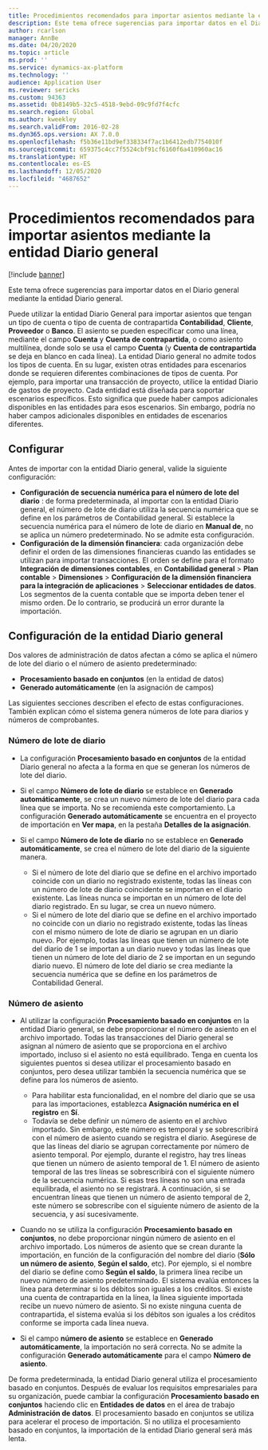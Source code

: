 ```yaml
---
title: Procedimientos recomendados para importar asientos mediante la entidad Diario general
description: Este tema ofrece sugerencias para importar datos en el Diario general mediante la entidad Diario general.
author: rcarlson
manager: AnnBe
ms.date: 04/20/2020
ms.topic: article
ms.prod: ''
ms.service: dynamics-ax-platform
ms.technology: ''
audience: Application User
ms.reviewer: sericks
ms.custom: 94363
ms.assetid: 0b8149b5-32c5-4518-9ebd-09c9fd7f4cfc
ms.search.region: Global
ms.author: kweekley
ms.search.validFrom: 2016-02-28
ms.dyn365.ops.version: AX 7.0.0
ms.openlocfilehash: f5b36e11bd9ef338334f7ac1b6412edb7754010f
ms.sourcegitcommit: 659375c4cc7f5524cbf91cf6160f6a410960ac16
ms.translationtype: HT
ms.contentlocale: es-ES
ms.lasthandoff: 12/05/2020
ms.locfileid: "4687652"
---
```

# <a name="best-practices-for-importing-vouchers-by-using-the-general-journal-entity"></a>Procedimientos recomendados para importar asientos mediante la entidad Diario general

[!include [banner](../includes/banner.md)]

Este tema ofrece sugerencias para importar datos en el Diario general mediante la entidad Diario general.

Puede utilizar la entidad Diario General para importar asientos que tengan un tipo de cuenta o tipo de cuenta de contrapartida **Contabilidad**, **Cliente**, **Proveedor** o **Banco**. El asiento se pueden especificar como una línea, mediante el campo **Cuenta** y **Cuenta de contrapartida**, o como asiento multilínea, donde solo se usa el campo **Cuenta** (y **Cuenta de contrapartida** se deja en blanco en cada línea). La entidad Diario general no admite todos los tipos de cuenta. En su lugar, existen otras entidades para escenarios donde se requieren diferentes combinaciones de tipos de cuenta. Por ejemplo, para importar una transacción de proyecto, utilice la entidad Diario de gastos de proyecto. Cada entidad está diseñada para soportar escenarios específicos. Esto significa que puede haber campos adicionales disponibles en las entidades para esos escenarios. Sin embargo, podría no haber campos adicionales disponibles en entidades de escenarios diferentes.

## <a name="setup"></a>Configurar
Antes de importar con la entidad Diario general, valide la siguiente configuración:

- **Configuración de secuencia numérica para el número de lote del diario** : de forma predeterminada, al importar con la entidad Diario general, el número de lote de diario utiliza la secuencia numérica que se define en los parámetros de Contabilidad general. Si establece la secuencia numérica para el número de lote de diario en **Manual de**, no se aplica un número predeterminado. No se admite esta configuración.
- **Configuración de la dimensión financiera**: cada organización debe definir el orden de las dimensiones financieras cuando las entidades se utilizan para importar transacciones. El orden se define para el formato **Integración de dimensiones contables**, en **Contabilidad general** &gt; **Plan contable** &gt; **Dimensiones** &gt; **Configuración de la dimensión financiera para la integración de aplicaciones** &gt; **Seleccionar entidades de datos**. Los segmentos de la cuenta contable que se importa deben tener el mismo orden. De lo contrario, se producirá un error durante la importación.

## <a name="general-journal-entity-setup"></a>Configuración de la entidad Diario general
Dos valores de administración de datos afectan a cómo se aplica el número de lote del diario o el número de asiento predeterminado:

- **Procesamiento basado en conjuntos** (en la entidad de datos)
- **Generado automáticamente** (en la asignación de campos)

Las siguientes secciones describen el efecto de estas configuraciones. También explican cómo el sistema genera números de lote para diarios y números de comprobantes.

### <a name="journal-batch-number"></a>Número de lote de diario

- La configuración **Procesamiento basado en conjuntos** de la entidad Diario general no afecta a la forma en que se generan los números de lote del diario.
- Si el campo **Número de lote de diario** se establece en **Generado automáticamente**, se crea un nuevo número de lote del diario para cada línea que se importa. No se recomienda este comportamiento. La configuración **Generado automáticamente** se encuentra en el proyecto de importación en **Ver mapa**, en la pestaña **Detalles de la asignación**.
- Si el campo **Número de lote de diario** no se establece en **Generado automáticamente**, se crea el número de lote del diario de la siguiente manera.

    - Si el número de lote del diario que se define en el archivo importado coincide con un diario no registrado existente, todas las líneas con un número de lote de diario coincidente se importan en el diario existente. Las líneas nunca se importan en un número de lote del diario registrado. En su lugar, se crea un nuevo número.
    - Si el número de lote del diario que se define en el archivo importado no coincide con un diario no registrado existente, todas las líneas con el mismo número de lote de diario se agrupan en un diario nuevo. Por ejemplo, todas las líneas que tienen un número de lote del diario de 1 se importan a un diario nuevo y todas las líneas que tienen un número de lote del diario de 2 se importan en un segundo diario nuevo. El número de lote del diario se crea mediante la secuencia numérica que se define en los parámetros de Contabilidad General.

### <a name="voucher-number"></a>Número de asiento

- Al utilizar la configuración **Procesamiento basado en conjuntos** en la entidad Diario general, se debe proporcionar el número de asiento en el archivo importado. Todas las transacciones del Diario general se asignan al número de asiento que se proporciona en el archivo importado, incluso si el asiento no está equilibrado. Tenga en cuenta los siguientes puentos si desea utilizar el procesamiento basado en conjuntos, pero desea utilizar también la secuencia numérica que se define para los números de asiento.

    - Para habilitar esta funcionalidad, en el nombre del diario que se usa para las importaciones, establezca **Asignación numérica en el registro** en **Sí**.
    - Todavía se debe definir un número de asiento en el archivo importado. Sin embargo, este número es temporal y se sobrescribirá con el número de asiento cuando se registra el diario. Asegúrese de que las líneas del diario se agrupan correctamente por número de asiento temporal. Por ejemplo, durante el registro, hay tres líneas que tienen un número de asiento temporal de 1. El número de asiento temporal de las tres líneas se sobrescribirá con el siguiente número de la secuencia numérica. Si esas tres líneas no son una entrada equilibrada, el asiento no se registrará. A continuación, si se encuentran líneas que tienen un número de asiento temporal de 2, este número se sobrescribe con el siguiente número de asiento de la secuencia, y así sucesivamente.

- Cuando no se utiliza la configuración **Procesamiento basado en conjuntos**, no debe proporcionar ningún número de asiento en el archivo importado. Los números de asiento que se crean durante la importación, en función de la configuración del nombre del diario (**Sólo un número de asiento**, **Según el saldo**, etc). Por ejemplo, si el nombre del diario se define como **Según el saldo**, la primera línea recibe un nuevo número de asiento predeterminado. El sistema evalúa entonces la línea para determinar si los débitos son iguales a los créditos. Si existe una cuenta de contrapartida en la línea, la línea siguiente importada recibe un nuevo número de asiento. Si no existe ninguna cuenta de contrapartida, el sistema evalúa si los débitos son iguales a los créditos conforme se importa cada línea nueva.
- Si el campo **número de asiento** se establece en **Generado automáticamente**, la importación no será correcta. No se admite la configuración **Generado automáticamente** para el campo **Número de asiento**.

De forma predeterminada, la entidad Diario general utiliza el procesamiento basado en conjuntos. Después de evaluar los requisitos empresariales para su organización, puede cambiar la configuración **Procesamiento basado en conjuntos** haciendo clic en **Entidades de datos** en el área de trabajo **Administración de datos**. El procesamiento basado en conjuntos se utiliza para acelerar el proceso de importación. Si no utiliza el procesamiento basado en conjuntos, la importación de la entidad Diario general será más lenta.
